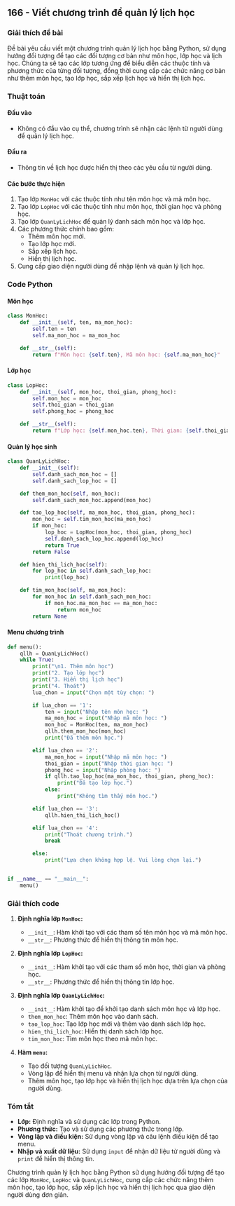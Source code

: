 ## 166 - Viết chương trình để quản lý lịch học

### Giải thích đề bài

Đề bài yêu cầu viết một chương trình quản lý lịch học bằng Python, sử dụng hướng đối tượng để tạo các đối tượng cơ bản như môn học, lớp học và lịch học. Chúng ta sẽ tạo các lớp tương ứng để biểu diễn các thuộc tính và phương thức của từng đối tượng, đồng thời cung cấp các chức năng cơ bản như thêm môn học, tạo lớp học, sắp xếp lịch học và hiển thị lịch học.

### Thuật toán

#### Đầu vào

- Không có đầu vào cụ thể, chương trình sẽ nhận các lệnh từ người dùng để quản lý lịch học.

#### Đầu ra

- Thông tin về lịch học được hiển thị theo các yêu cầu từ người dùng.

#### Các bước thực hiện

1. Tạo lớp `MonHoc` với các thuộc tính như tên môn học và mã môn học.
2. Tạo lớp `LopHoc` với các thuộc tính như môn học, thời gian học và phòng học.
3. Tạo lớp `QuanLyLichHoc` để quản lý danh sách môn học và lớp học.
4. Các phương thức chính bao gồm:
   - Thêm môn học mới.
   - Tạo lớp học mới.
   - Sắp xếp lịch học.
   - Hiển thị lịch học.
5. Cung cấp giao diện người dùng để nhập lệnh và quản lý lịch học.

### Code Python

#### Môn học

```python
class MonHoc:
    def __init__(self, ten, ma_mon_hoc):
        self.ten = ten
        self.ma_mon_hoc = ma_mon_hoc

    def __str__(self):
        return f"Môn học: {self.ten}, Mã môn học: {self.ma_mon_hoc}"
```

#### Lớp học

```python
class LopHoc:
    def __init__(self, mon_hoc, thoi_gian, phong_hoc):
        self.mon_hoc = mon_hoc
        self.thoi_gian = thoi_gian
        self.phong_hoc = phong_hoc

    def __str__(self):
        return f"Lớp học: {self.mon_hoc.ten}, Thời gian: {self.thoi_gian}, Phòng học: {self.phong_hoc}"
```

#### Quản lý học sinh

```python
class QuanLyLichHoc:
    def __init__(self):
        self.danh_sach_mon_hoc = []
        self.danh_sach_lop_hoc = []

    def them_mon_hoc(self, mon_hoc):
        self.danh_sach_mon_hoc.append(mon_hoc)

    def tao_lop_hoc(self, ma_mon_hoc, thoi_gian, phong_hoc):
        mon_hoc = self.tim_mon_hoc(ma_mon_hoc)
        if mon_hoc:
            lop_hoc = LopHoc(mon_hoc, thoi_gian, phong_hoc)
            self.danh_sach_lop_hoc.append(lop_hoc)
            return True
        return False

    def hien_thi_lich_hoc(self):
        for lop_hoc in self.danh_sach_lop_hoc:
            print(lop_hoc)

    def tim_mon_hoc(self, ma_mon_hoc):
        for mon_hoc in self.danh_sach_mon_hoc:
            if mon_hoc.ma_mon_hoc == ma_mon_hoc:
                return mon_hoc
        return None
```

#### Menu chương trình

```python
def menu():
    qllh = QuanLyLichHoc()
    while True:
        print("\n1. Thêm môn học")
        print("2. Tạo lớp học")
        print("3. Hiển thị lịch học")
        print("4. Thoát")
        lua_chon = input("Chọn một tùy chọn: ")

        if lua_chon == '1':
            ten = input("Nhập tên môn học: ")
            ma_mon_hoc = input("Nhập mã môn học: ")
            mon_hoc = MonHoc(ten, ma_mon_hoc)
            qllh.them_mon_hoc(mon_hoc)
            print("Đã thêm môn học.")

        elif lua_chon == '2':
            ma_mon_hoc = input("Nhập mã môn học: ")
            thoi_gian = input("Nhập thời gian học: ")
            phong_hoc = input("Nhập phòng học: ")
            if qllh.tao_lop_hoc(ma_mon_hoc, thoi_gian, phong_hoc):
                print("Đã tạo lớp học.")
            else:
                print("Không tìm thấy môn học.")

        elif lua_chon == '3':
            qllh.hien_thi_lich_hoc()

        elif lua_chon == '4':
            print("Thoát chương trình.")
            break

        else:
            print("Lựa chọn không hợp lệ. Vui lòng chọn lại.")


if __name__ == "__main__":
    menu()
```

### Giải thích code

1. **Định nghĩa lớp `MonHoc`:**

   - `__init__`: Hàm khởi tạo với các tham số tên môn học và mã môn học.
   - `__str__`: Phương thức để hiển thị thông tin môn học.

2. **Định nghĩa lớp `LopHoc`:**

   - `__init__`: Hàm khởi tạo với các tham số môn học, thời gian và phòng học.
   - `__str__`: Phương thức để hiển thị thông tin lớp học.

3. **Định nghĩa lớp `QuanLyLichHoc`:**

   - `__init__`: Hàm khởi tạo để khởi tạo danh sách môn học và lớp học.
   - `them_mon_hoc`: Thêm môn học vào danh sách.
   - `tao_lop_hoc`: Tạo lớp học mới và thêm vào danh sách lớp học.
   - `hien_thi_lich_hoc`: Hiển thị danh sách lớp học.
   - `tim_mon_hoc`: Tìm môn học theo mã môn học.

4. **Hàm `menu`:**
   - Tạo đối tượng `QuanLyLichHoc`.
   - Vòng lặp để hiển thị menu và nhận lựa chọn từ người dùng.
   - Thêm môn học, tạo lớp học và hiển thị lịch học dựa trên lựa chọn của người dùng.

### Tóm tắt

- **Lớp:** Định nghĩa và sử dụng các lớp trong Python.
- **Phương thức:** Tạo và sử dụng các phương thức trong lớp.
- **Vòng lặp và điều kiện:** Sử dụng vòng lặp và câu lệnh điều kiện để tạo menu.
- **Nhập và xuất dữ liệu:** Sử dụng `input` để nhận dữ liệu từ người dùng và `print` để hiển thị thông tin.

Chương trình quản lý lịch học bằng Python sử dụng hướng đối tượng để tạo các lớp `MonHoc`, `LopHoc` và `QuanLyLichHoc`, cung cấp các chức năng thêm môn học, tạo lớp học, sắp xếp lịch học và hiển thị lịch học qua giao diện người dùng đơn giản.
